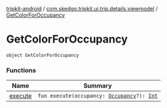 [tripkit-android](../../index.md) / [com.skedgo.tripkit.ui.trip.details.viewmodel](../index.md) / [GetColorForOccupancy](./index.md)

# GetColorForOccupancy

`object GetColorForOccupancy`

### Functions

| Name | Summary |
|---|---|
| [execute](execute.md) | `fun execute(occupancy: `[`Occupancy`](../../skedgo.tripkit.routing/-occupancy/index.md)`?): `[`Int`](https://kotlinlang.org/api/latest/jvm/stdlib/kotlin/-int/index.html) |
